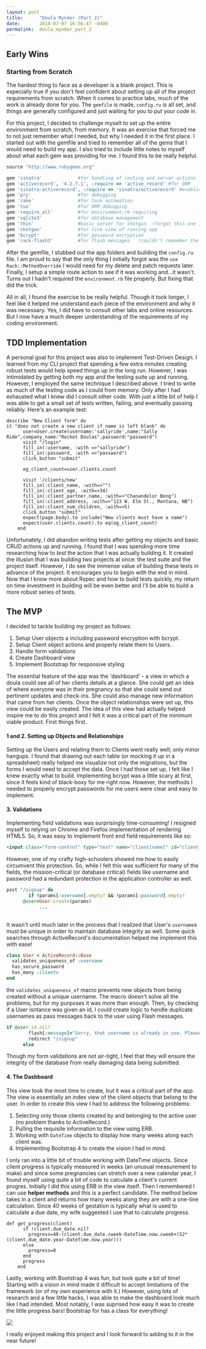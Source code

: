 ```yaml
---
layout: post
title:      "Doula Mynder (Part 2)"
date:       2018-07-07 16:56:47 -0400
permalink:  doula_mynder_part_2
---
```



## Early Wins

### Starting from Scratch
The hardest thing to face as a developer is a blank project. This is especially true if you don't feel confident about setting up all of the project requirements from scratch. When it comes to practice labs, much of the work is already done for you. The `gemfile` is made, `config.ru` is all set, and things are generally configured and just waiting for you to put your code in. 

For this project, I decided to challenge myselt to set up the entire environment from scratch, from memory. It was an exercise that forced me to not just remember what I needed, but why I needed it in the first place. I started out with the gemfile and tried to remember all of the gems that I would need to build my app.  I also tried to include little notes to myself about what each gem was providing for me. I found this to be really helpful.

``` ruby
source "http://www.rubygems.org"

gem 'sinatra'             #for handling of routing and server actions
gem 'activerecord', '4.2.7.1', :require => 'active_record' #for ORM
gem 'sinatra-activerecord', :require => 'sinatra/activerecord' #enabling AR to interact with Sinatra
gem 'pry'                 #for debugging
gem 'rake'                #for task automation
gem 'tux'                 #for ORM debugging
gem 'require_all'         #for environment.rb requiring
gem 'sqlite3'             #for database management
gem 'thin'                #basic server for shotgun  !forgot this one initially
gem 'shotgun'             #for live view of running app
gem 'bcrypt'              #for password encryption
gem 'rack-flash3'         #for flash messages   !couldn't remember the exact name, had to look it up.
```

After the gemfile, I stubbed out the app folders and building the `config.ru` file. I am proud to say that the only thing I initially forgot was the `use Rack::MethodOverride` I would need for my delete and patch requests later. Finally, I setup a simple route action to see if it was working and...it wasn't. Turns out I hadn't required the `environment.rb` file properly. But fixing that did the trick.

All in all, I found the exercise to be really helpful. Though it took longer,  I feel like it helped me understand each piece of the environment and why it was necessary. Yes, I did have to consult other labs and online resources. But I now have a much deeper understanding of the requirements of my coding environment.

## TDD Implementation
A personal goal for this project was also to implement Test-Driven Design. I learned from my CLI project that spending a few extra minutes creating robust tests would help speed things up in the long run. However, I was intimidated by getting both my app and the testing suite up and running. However, I employed the same technique I described above. I tried to write as much of the testing code as I could from memory. Only after I had exhausted what I knew did I consult other code. With just a little bit of help I was able to get a small set of tests written, failing, and eventually passing reliably. Here's an example test:

```
describe "New Client form" do
it "does not create a new client if name is left blank" do
      user=User.create(username:'sallyride',name:"Sally Ride",company_name:"Rocket Doulas",password:"password")
      visit "/login"
      fill_in(:username, :with =>"sallyride")
      fill_in(:password, :with =>"password")
      click_button "submit"

      og_client_count=user.clients.count

      visit '/clients/new'
      fill_in(:client_name, :with=>"")
      fill_in(:client_age, :with=>34)
      fill_in(:client_partner_name, :with=>"Chanandelor Bong")
      fill_in(:client_address, :with=>"123 W. Elm St., Montana, NB")
      fill_in(:client_num_children, :with=>5)
      click_button "submit"
      expect(page.body).to include("New clients must have a name")
      expect(user.clients.count).to eq(og_client_count)
    end
```

Unfortunately, I did abandon writing tests after getting my objects and basic CRUD actions up and running. I found that I was spending more time researching how to _test_ the action that I was actually building it. It created the illusion that I was building two projects at once: the test suite and the project itself. However, I do see the immense value of building these tests in advance of the project. It encourages you to begin with the end in mind. Now that I know more about Rspec and how to build tests quickly, my return on time investment in building will be even better and I'll be able to build a more robust series of tests.



## The MVP

I decided to tackle building my project as follows:

1. Setup User objects a including password encryption with bcrypt.
2. Setup Client object actions and properly relate them to Users.
3. Handle form validations
3. Create Dashboard view 
4. Implement Bootstrap for responsive styling


The essential feature of the app was the 'dashboard' - a view in which a doula could see all of her clients details at a glance. She could get an idea of where everyone was in their pregnancy so that she could send out pertinent updates and check-ins. She could also manage new information that came from her clients. Once the object relationships were set up, this view could be easily created. The idea of this view had actually helped inspire me to do this project and I felt it was a critical part of the minimum viable product. First things first.

#### 1 and 2.  Setting up Objects and Relationships

Setting up the Users and relating them to Clients went really well; only minor hangups. I found that drawing out each table (or mocking it up in a spreadsheet) really helped me visualize not only the migrations, but the forms I would need to accept the data. Once I had those set up, I felt like I knew exactly what to build. Implementing bcrypt was a little scary at first, since it feels kind of black-boxy for me right now. However, the methods I needed to properly  encrypt passwords for me users were clear and easy to implement.

#### 3. Validations

Implementing field validations was surprisingly time-consuming! I resigned myself to relying on Chrome and Firefox implementation of rendering HTML5. So, it was easy to implement front end field requirements like so: 

```html
<input class="form-control" type="text" name="client[name]" id="client_name" value="<%=@client.name%>" required/>
```

However, one of my crafty high-schoolers showed me how to easily circumvent this protection. So, while I felt this was sufficient for many of the fields, the mission-critical (or database critical) fields like username and password had a redundant protection in the application controller as well.

```ruby
post "/signup" do
		if !params[:username].empty? && !params[:password].empty?
      @user=User.create(params)
			...
      
```

It wasn't until much later in the process that I realized that User's `username`s must be unique in order to maintain database integrity as well. Some quick searches through ActiveRecord's documentation helped me implement this with ease! 

```ruby
class User < ActiveRecord::Base
  validates_uniqueness_of :username
  has_secure_password
  has_many :clients
end
```

the `validates_uniqueness_of` macro prevents new objects from being created without a unique username. The macro doesn't solve all the problems, but for my purposes it was more than enough. Then, by checking if a User isntance was given an id, I could create logic to handle duplicate usernames as pass messages back to the user using Flash messages. 

```ruby
if @user.id.nil?
        flash[:message]="Sorry, that username is already in use. Please choose a different username."
        redirect "/signup"
      else
```

Though my form validations are not air-tight, I feel that they will ensure the integrity of the database from really damaging data being submitted.

#### 4. The Dashboard

This view took the most time to create, but it was a critical part of the app. The view is essentially an index view of the client objects that belong to the user. In order to create this view I had to address the following problems:

1. Selecting only those clients created by and belonging to the active user (no problem thanks to ActiveRecord.)
2. Pulling the requisite information to the view using ERB. 
3. Working with `DateTime` objects to display how many weeks along each client was.
4. Implementing Bootstrap 4 to create the vision I had in mind.

I only ran into a little bit of trouble working with DateTime objects. Since client progress is typically measured in weeks (an unusual measurement to make) and since some pregnancies can stretch over a new calendar year, I found myself using quite a bit of code to calculate a client's current progres. Initially I did this using ERB in the view itself. Then I remembered I can use **helper methods** and this is a perfect candidate.  The method below takes in a client and returns how many weeks along they are with a one-line calculation. Since 40 weeks of gestation is typically what is used to calculate a due date, my wife suggested I use that to calculate progress. 

```
def get_progress(client)
      if !client.due_date.nil?
        progress=40-(client.due_date.cweek-DateTime.now.cweek+(52*(client.due_date.year-DateTime.now.year)))
      else
        progress=0
      end
      progress
    end
```


Lastly, working with Bootstrap 4 was fun, but took quite a bit of time! Starting with a vision in mind made it difficult to accept limitations of the framework (or of my own experience with it.) However, using lots of research and a few little hacks, I was able to make the dashboard look much like I had intended. Most notably,  I was suprised how easy it was to create the little progress bars! Bootstrap for has a class for everything! 

![](https://i.imgur.com/5cE2lh0.png)

I really enjoyed making this project and I look forward to adding to it in the near future!


